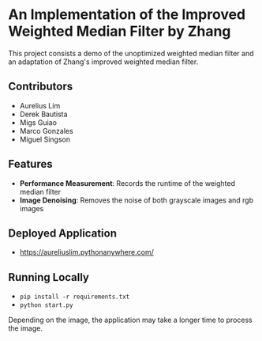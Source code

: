 # An Implementation of the Improved Weighted Median Filter by Zhang

This project consists a demo of the unoptimized weighted median filter and an adaptation of Zhang's improved weighted median filter.

## Contributors
- Aurelius Lim
- Derek Bautista
- Migs Guiao
- Marco Gonzales
- Miguel Singson

## Features
- **Performance Measurement**: Records the runtime of the weighted median filter
- **Image Denoising**: Removes the noise of both grayscale images and rgb images

## Deployed Application
- https://aureliuslim.pythonanywhere.com/

## Running Locally
- `pip install -r requirements.txt`
- `python start.py`


Depending on the image, the application may take a longer time to process the image.
